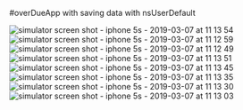 #overDueApp
with saving data with nsUserDefault

![simulator screen shot - iphone 5s - 2019-03-07 at 11 13 54](https://user-images.githubusercontent.com/26598531/53945465-5bd88a00-40ca-11e9-805a-f9810a064f57.png)
![simulator screen shot - iphone 5s - 2019-03-07 at 11 12 59](https://user-images.githubusercontent.com/26598531/53945466-5bd88a00-40ca-11e9-88f7-097be507e253.png)
![simulator screen shot - iphone 5s - 2019-03-07 at 11 12 49](https://user-images.githubusercontent.com/26598531/53945467-5c712080-40ca-11e9-9a2d-78e34f9c0cf9.png)
![simulator screen shot - iphone 5s - 2019-03-07 at 11 13 51](https://user-images.githubusercontent.com/26598531/53945468-5c712080-40ca-11e9-97fe-c36f998260ed.png)
![simulator screen shot - iphone 5s - 2019-03-07 at 11 13 45](https://user-images.githubusercontent.com/26598531/53945469-5c712080-40ca-11e9-9e94-e3b34fe13cac.png)
![simulator screen shot - iphone 5s - 2019-03-07 at 11 13 35](https://user-images.githubusercontent.com/26598531/53945470-5c712080-40ca-11e9-97c5-7dca88e5fa49.png)
![simulator screen shot - iphone 5s - 2019-03-07 at 11 13 30](https://user-images.githubusercontent.com/26598531/53945471-5d09b700-40ca-11e9-98ce-f54add177ca1.png)
![simulator screen shot - iphone 5s - 2019-03-07 at 11 13 03](https://user-images.githubusercontent.com/26598531/53945472-5d09b700-40ca-11e9-8be7-1c7db1c70f06.png)
